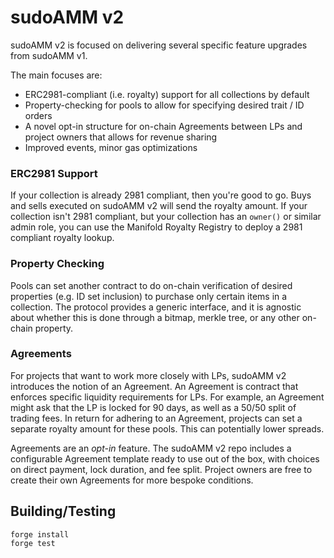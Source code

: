 # sudoAMM v2

sudoAMM v2 is focused on delivering several specific feature upgrades from sudoAMM v1. 

The main focuses are:
- ERC2981-compliant (i.e. royalty) support for all collections by default
- Property-checking for pools to allow for specifying desired trait / ID orders
- A novel opt-in structure for on-chain Agreements between LPs and project owners that allows for revenue sharing
- Improved events, minor gas optimizations

### ERC2981 Support
If your collection is already 2981 compliant, then you're good to go. Buys and sells executed on sudoAMM v2 will send the royalty amount. If your collection isn't 2981 compliant, but your collection has an `owner()` or similar admin role, you can use the Manifold Royalty Registry to deploy a 2981 compliant royalty lookup.

### Property Checking
Pools can set another contract to do on-chain verification of desired properties (e.g. ID set inclusion) to purchase only certain items in a collection. The protocol provides a generic interface, and it is agnostic about whether this is done through a bitmap, merkle tree, or any other on-chain property.

### Agreements
For projects that want to work more closely with LPs, sudoAMM v2 introduces the notion of an Agreement. An Agreement is contract that enforces specific liquidity requirements for LPs. For example, an Agreement might ask that the LP is locked for 90 days, as well as a 50/50 split of trading fees. In return for adhering to an Agreement, projects can set a separate royalty amount for these pools. This can potentially lower spreads.

Agreements are an *opt-in* feature. The sudoAMM v2 repo includes a configurable Agreement template ready to use out of the box, with choices on direct payment, lock duration, and fee split. Project owners are free to create their own Agreements for more bespoke conditions.

## Building/Testing

```
forge install
forge test
```
